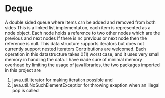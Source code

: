 # Deque
A double sided queue where Items can be added and removed from both sides
This is a linked list implementation, each item is represented as a node object.
Each node holds a reference to two other nodes which are the previous and next nodes
If there is no previous or next node then the reference is null.
This data structure supports iterators but does not currently support nested iterators
Contributions are welcomed.
Each operation in this datastructure takes O(1) worst case, and it uses very small memory in handling the data.
I have made sure of minimal memory overhead by limiting the usage of java libraries, the two packages imported in this project are 
1. java.util.Iterator for making iteration possible and 
2. java.util.NoSuchElementException for  throwing exeption when an illegal pop is called

